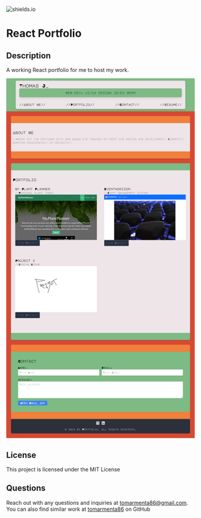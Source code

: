 
![shields.io](https://img.shields.io/badge/license-MIT-yellow)

# React Portfolio

## Description

A working React portfolio for me to host my work.

![Screenshot](src/assets/images/ReactPortfolioSc.png)

## License

This project is licensed under the MIT License

## Questions

Reach out with any questions and inquiries at tomarmenta86@gmail.com. You can also find similar work at [tomarmenta86](https://github.comtomarmenta86) on GitHub